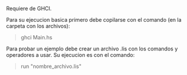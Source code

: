Requiere de GHCI.

Para su ejecucion basica primero debe copilarse con el comando (en la carpeta con los archivos):
> ghci Main.hs

Para probar un ejemplo debe crear un archivo .lis con los comandos y operadores a usar. Su ejecucion es con el comando: 
> run "nombre_archivo.lis"
